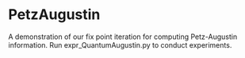 # PetzAugustin
A demonstration of our fix point iteration for computing Petz-Augustin information.
Run expr\_QuantumAugustin.py to conduct experiments.
